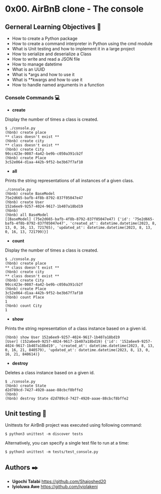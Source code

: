 # 0x00. AirBnB clone - The console

## Gerneral Learning Objectives :page_with_curl:

* How to create a Python package
* How to create a command interpreter in Python using the cmd module
* What is Unit testing and how to implement it in a large project
* How to serialize and deserialize a Class
* How to write and read a JSON file
* How to manage datetime
* What is an UUID
* What is *args and how to use it
* What is **kwargs and how to use it
* How to handle named arguments in a function

### Console Commands :computer:

* **create**

Display the number of times a class is created.

```
$ ./console.py
(hbnb) create place
** class doesn't exist **
(hbnb) create city
** class doesn't exist **
(hbnb) create City
90cc423e-0087-4a42-be9b-c050a391cb2f
(hbnb) create Place
3c52e064-d1aa-442b-9f52-be3b67f7af10

```

* **all**

Prints the string representations of all instances of a given class.

```
./console.py
(hbnb) create BaseModel
75e2d665-bafb-4f8b-8792-837f05047e47
(hbnb) create User
152a6ee9-9257-4024-9617-1b407a18bd19
(hbnb) 
(hbnb) all BaseModel
[[BaseModel] (75e2d665-bafb-4f8b-8792-837f05047e47) {'id': '75e2d665-bafb-4f8b-8792-837f05047e47', 'created_at': datetime.datetime(2023, 8, 13, 0, 16, 13, 721765), 'updated_at': datetime.datetime(2023, 8, 13, 0, 16, 13, 721799)}]
```


* **count**

Display the number of times a class is created.

```
$ ./console.py
(hbnb) create place
** class doesn't exist **
(hbnb) create city
** class doesn't exist **
(hbnb) create City
90cc423e-0087-4a42-be9b-c050a391cb2f
(hbnb) create Place
3c52e064-d1aa-442b-9f52-be3b67f7af10
(hbnb) count Place
1
(hbnb) count City
1
```

* **show**

Prints the string representation of a class instance based on a given id.

```
(hbnb) show User 152a6ee9-9257-4024-9617-1b407a18bd19
[User] (152a6ee9-9257-4024-9617-1b407a18bd19) {'id': '152a6ee9-9257-4024-9617-1b407a18bd19', 'created_at': datetime.datetime(2023, 8, 13, 0, 16, 21, 840579), 'updated_at': datetime.datetime(2023, 8, 13, 0, 16, 21, 840614)}
```

* **destroy**

Deletes a class instance based on a given id.

```
$ ./console.py
(hbnb) create State
d2d789cd-7427-4920-aaae-88cbcf8bffe2
(hbnb)
(hbnb) destroy State d2d789cd-7427-4920-aaae-88cbcf8bffe2
```

## Unit testing :straight_ruler:

Unittests for AirBnB project was executed using following command:

```
$ python3 unittest -m discover tests
```

Alternatively, you can specify a single test file to run at a time:

```
$ python3 unittest -m tests/test_console.py
```

## Authors :black_nib:
* **Ugochi Talabi** <https://github.com/Shajoshed20>
* **Iyioluwa Awe** <https://github.com/iyiolakeni>
